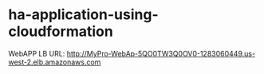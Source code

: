 # ha-application-using-cloudformation

WebAPP LB URL: http://MyPro-WebAp-5QO0TW3Q0OV0-1283060449.us-west-2.elb.amazonaws.com
